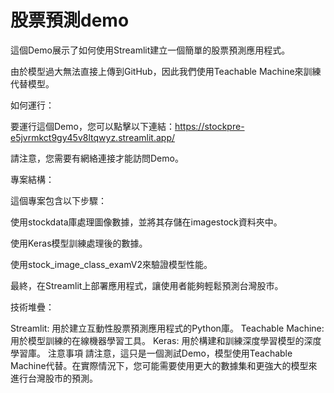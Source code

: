 # 股票預測demo
這個Demo展示了如何使用Streamlit建立一個簡單的股票預測應用程式。

由於模型過大無法直接上傳到GitHub，因此我們使用Teachable Machine來訓練代替模型。

如何運行：

要運行這個Demo，您可以點擊以下連結：https://stockpre-e5jvrmkct9gy45v8ltqwyz.streamlit.app/

請注意，您需要有網絡連接才能訪問Demo。

專案結構：

這個專案包含以下步驟：

使用stockdata庫處理圖像數據，並將其存儲在imagestock資料夾中。

使用Keras模型訓練處理後的數據。

使用stock_image_class_examV2來驗證模型性能。

最終，在Streamlit上部署應用程式，讓使用者能夠輕鬆預測台灣股市。

技術堆疊：

Streamlit: 用於建立互動性股票預測應用程式的Python庫。
Teachable Machine: 用於模型訓練的在線機器學習工具。
Keras: 用於構建和訓練深度學習模型的深度學習庫。
注意事項
請注意，這只是一個測試Demo，模型使用Teachable Machine代替。在實際情況下，您可能需要使用更大的數據集和更強大的模型來進行台灣股市的預測。
